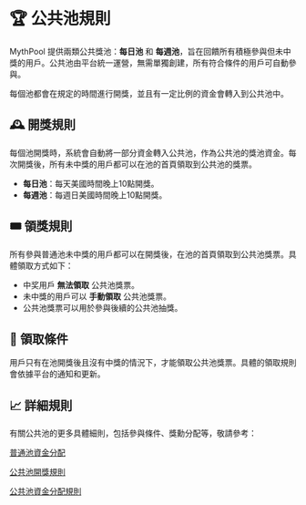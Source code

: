 # 🏆 公共池規則

MythPool 提供兩類公共獎池：**每日池** 和 **每週池**，旨在回饋所有積極參與但未中獎的用戶。公共池由平台統一運營，無需單獨創建，所有符合條件的用戶可自動參與。

每個池都會在規定的時間進行開獎，並且有一定比例的資金會轉入到公共池中。

## 🕰️ 開獎規則

每個池開獎時，系統會自動將一部分資金轉入公共池，作為公共池的獎池資金。每次開獎後，所有未中獎的用戶都可以在池的首頁領取到公共池的獎票。

- **每日池**：每天美國時間晚上10點開獎。
- **每週池**：每週日美國時間晚上10點開獎。

## 🎟️ 領獎規則

所有參與普通池未中獎的用戶都可以在開獎後，在池的首頁領取到公共池獎票。具體領取方式如下：

- 中奖用戶 **無法領取** 公共池獎票。
- 未中獎的用戶可以 **手動領取** 公共池獎票。
- 公共池獎票可以用於參與後續的公共池抽獎。

## 📜 領取條件

用戶只有在池開獎後且沒有中獎的情況下，才能領取公共池獎票。具體的領取規則會依據平台的通知和更新。

## 📈 詳細規則

有關公共池的更多具體細則，包括參與條件、獎勳分配等，敬請參考： 

[普通池資金分配](./rules-regular-fund.md)

[公共池開獎規則](./rules-public-draw.md)

[公共池資金分配規則](./rules-public-fund.md)
